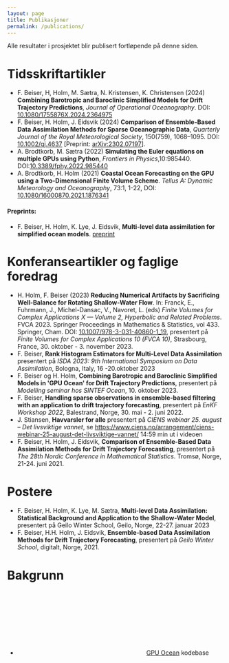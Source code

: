 ```yaml
---
layout: page
title: Publikasjoner
permalink: /publications/
---
```


Alle resultater i prosjektet blir publisert fortløpende på denne siden.


# Tidsskriftartikler
* F. Beiser, H, Holm, M. Sætra, N. Kristensen, K. Christensen (2024) **Combining Barotropic and Baroclinic Simplified Models for Drift Trajectory Predictions**, *Journal of Operational Oceanography*. DOI: [10.1080/1755876X.2024.2364975](https://doi.org/10.1080/1755876X.2024.2364975)
* F. Beiser, H. Holm, J. Eidsvik (2024) **Comparison of Ensemble-Based Data Assimilation Methods for Sparse Oceanographic Data**,  *Quarterly Journal of the Royal Meteorological Society*, 150(759), 1068–1095. DOI: [10.1002/qj.4637](https://doi.org/10.1002/qj.4637) [Preprint: [arXiv:2302.07197](https://arxiv.org/abs/2302.07197)]. 
* A. Brodtkorb, M. Sætra (2022) **Simulating the Euler equations on multiple GPUs using Python**, *Frontiers in Physics*,10:985440. DOI:[10.3389/fphy.2022.985440](https://doi.org/10.3389/fphy.2022.985440)
* A. Brodtkorb, H. Holm (2021) **Coastal Ocean Forecasting on the GPU using a Two-Dimensional Finite Volume Scheme**. *Tellus A: Dynamic Meteorology and Oceanography*, 73:1, 1-22, DOI: [10.1080/16000870.2021.1876341](https://doi.org/10.1080/16000870.2021.1876341) 

#### Preprints:
* F. Beiser, H. Holm, K. Lye, J. Eidsvik, **Multi-level data assimilation for simplified ocean models**. 
[preprint](https://doi.org/10.5194/npg-2023-27)

# Konferanseartikler og faglige foredrag
* H. Holm, F. Beiser (2023) **Reducing Numerical Artifacts by Sacrificing Well-Balance for Rotating Shallow-Water Flow**. In: Franck, E., Fuhrmann, J., Michel-Dansac, V., Navoret, L. (eds) *Finite Volumes for Complex Applications X — Volume 2, Hyperbolic and Related Problems*. FVCA 2023. Springer Proceedings in Mathematics & Statistics, vol 433. Springer, Cham. DOI: [10.1007/978-3-031-40860-1_19](https://doi.org/10.1007/978-3-031-40860-1_19), presentert på *Finite Volumes for Complex Applications 10 (FVCA 10)*, Strasbourg, France, 30. oktober - 3. november 2023.
* F. Beiser, **Rank Histogram Estimators for Multi-Level Data Assimilation** presentert på *ISDA 2023: 9th International Symposium on Data Assimilation*, Bologna, Italy, 16 -20.oktober 2023 
* F. Beiser og H. Holm, **Combining Barotropic and Baroclinic Simplified Models in 'GPU Ocean' for Drift Trajectory Predictions**, presentert på *Modelling seminar hos SINTEF Ocean*, 10. oktober 2023.
* F. Beiser, **Handling sparse observations in ensemble-based filtering with an application to drift trajectory forecasting**, presentert på *EnKF Workshop 2022*, Balestrand, Norge, 30. mai - 2. juni 2022.
* J. Stiansen, **Havvarsler for alle** presentert på *CIENS webinar 25. august – Det livsviktige vannet*, se https://www.ciens.no/arrangement/ciens-webinar-25-august-det-livsviktige-vannet/  14:59 min ut i videoen
* F. Beiser, H. Holm, J. Eidsvik, **Comparison of Ensemble-Based Data Assimilation Methods for Drift Trajectory Forecasting**, presentert på *The 28th Nordic Conference in Mathematical Statistics*. Tromsø, Norge,  21-24. juni 2021.



# Postere
* F. Beiser, H. Holm, K. Lye, M. Sætra, **Multi-level Data Assimilation: Statistical Background and Application to the Shallow-Water Model**, presentert på Geilo Winter School, Geilo, Norge, 22-27. januar 2023
* F. Beiser, H.H. Holm, J. Eidsvik, **Ensemble-based Data Assimilation Methods for Drift Trajectory Forecasting**, presentert på *Geilo Winter School*, digitalt, Norge, 2021.

# Bakgrunn

* <span><svg class="svg-icon"><use xlink:href="{{ '/assets/minima-social-icons.svg#github' | relative_url }}"></use></svg>[GPU Ocean](https://github.com/metno/gpuocean)</span> kodebase
